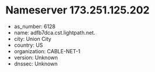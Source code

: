 # Nameserver 173.251.125.202

* as_number: 6128
* name: adfb7dca.cst.lightpath.net.
* city: Union City
* country: US
* organization: CABLE-NET-1
* version: Unknown
* dnssec: Unknown
